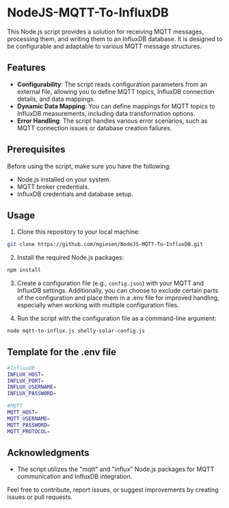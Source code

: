 # NodeJS-MQTT-To-InfluxDB

This Node.js script provides a solution for receiving MQTT messages, processing them, and writing them to an InfluxDB database. It is designed to be configurable and adaptable to various MQTT message structures.

## Features

- **Configurability**: The script reads configuration parameters from an external file, allowing you to define MQTT topics, InfluxDB connection details, and data mappings.
- **Dynamic Data Mapping**: You can define mappings for MQTT topics to InfluxDB measurements, including data transformation options.
- **Error Handling**: The script handles various error scenarios, such as MQTT connection issues or database creation failures.

## Prerequisites

Before using the script, make sure you have the following:

- Node.js installed on your system.
- MQTT broker credentials.
- InfluxDB credentials and database setup.

## Usage

1. Clone this repository to your local machine:

```bash
git clone https://github.com/mgiesen/NodeJS-MQTT-To-InfluxDB.git
```

2. Install the required Node.js packages:

```bash
npm install
```

3. Create a configuration file (e.g., `config.json`) with your MQTT and InfluxDB settings. Additionally, you can choose to exclude certain parts of the configuration and place them in a .env file for improved handling, especially when working with multiple configuration files.

4. Run the script with the configuration file as a command-line argument:

```bash
node mqtt-to-influx.js shelly-solar-config.js
```

## Template for the .env file

```bash
#InfluxDB
INFLUX_HOST=
INFLUX_PORT=
INFLUX_USERNAME=
INFLUX_PASSWORD=

#MQTT
MQTT_HOST=
MQTT_USERNAME=
MQTT_PASSWORD=
MQTT_PROTOCOL=
```

## Acknowledgments

- The script utilizes the "mqtt" and "influx" Node.js packages for MQTT communication and InfluxDB integration.

Feel free to contribute, report issues, or suggest improvements by creating issues or pull requests.
